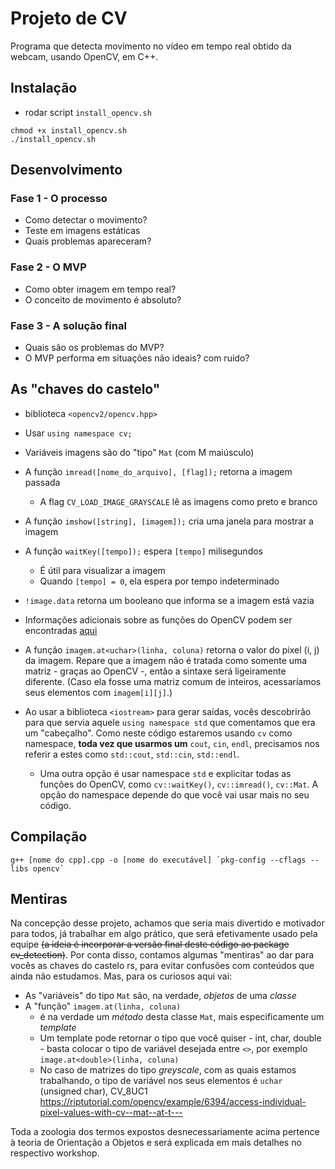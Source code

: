 # Projeto de CV
Programa que detecta movimento no vídeo em tempo real obtido da webcam, usando OpenCV, em C++.

## Instalação
* rodar script `install_opencv.sh`

```
chmod +x install_opencv.sh
./install_opencv.sh
```

## Desenvolvimento
### Fase 1 - O processo
* Como detectar o movimento?
* Teste em imagens estáticas
* Quais problemas apareceram?

### Fase 2 - O MVP
* Como obter imagem em tempo real?
* O conceito de movimento é absoluto?

### Fase 3 - A solução final
* Quais são os problemas do MVP?
* O MVP performa em situações não ideais? com ruído?

## As "chaves do castelo"
* biblioteca `<opencv2/opencv.hpp>`
* Usar  `using namespace cv;`
* Variáveis imagens são do "tipo" `Mat` (com M maiúsculo)
* A função `imread([nome_do_arquivo], [flag]);` retorna a imagem passada
    * A flag `CV_LOAD_IMAGE_GRAYSCALE` lê as imagens como preto e branco
* A função `imshow([string], [imagem]);` cria uma janela para mostrar a imagem
* A função `waitKey([tempo]);` espera `[tempo]` milisegundos
    * É útil para visualizar a imagem
    * Quando `[tempo] = 0`, ela espera por tempo indeterminado
* `!image.data` retorna um booleano que informa se a imagem está vazia
* Informações adicionais sobre as funções do OpenCV podem ser encontradas [aqui](https://docs.opencv.org/master/d0/de1/group__core.html)
* A função `imagem.at<uchar>(linha, coluna)` retorna o valor do pixel (i, j) da imagem.
    Repare que a imagem não é tratada como somente uma matriz - graças ao OpenCV -, então a sintaxe será ligeiramente diferente.
    (Caso ela fosse uma matriz comum de inteiros, acessaríamos seus 
    elementos com `imagem[i][j]`.)

* Ao usar a biblioteca `<iostream>` para gerar saídas, vocês descobrirão para que servia aquele `using namespace std` que comentamos que era um "cabeçalho". Como neste código estaremos usando `cv` como namespace, **toda vez que usarmos um** `cout`, `cin`, `endl`, precisamos nos referir a estes como `std::cout`, `std::cin`, `std::endl`.
    * Uma outra opção é usar namespace `std` e explicitar todas as funções do OpenCV, como `cv::waitKey()`, `cv::imread()`, `cv::Mat`. A opção do namespace depende do que você vai usar mais no seu código.

## Compilação
```
g++ [nome do cpp].cpp -o [nome do executável] `pkg-config --cflags --libs opencv`
```

## Mentiras
Na concepção desse projeto, achamos que seria mais divertido e motivador para todos, já trabalhar em algo prático, que será efetivamente usado pela equipe ~~(a ideia é incorporar a versão final deste código ao package cv_detection)~~. Por conta disso, contamos algumas "mentiras" ao dar para vocês as chaves do castelo rs, para evitar confusões com conteúdos que ainda não estudamos. Mas, para os curiosos aqui vai:
* As "variáveis" do tipo `Mat` são, na verdade, *objetos* de uma *classe*
* A "função" `imagem.at(linha, coluna)`
    * é na verdade um *método* desta classe `Mat`, mais especificamente um _template_
    * Um template pode retornar o tipo que você quiser - int, char, double - basta colocar o tipo de variável desejada entre `<>`, por exemplo `image.at<double>(linha, coluna)`
    * No caso de matrizes do tipo _greyscale_, com as quais estamos trabalhando, o tipo de variável nos seus elementos é `uchar` (unsigned char), CV_8UC1
    https://riptutorial.com/opencv/example/6394/access-individual-pixel-values-with-cv--mat--at-t---

Toda a zoologia dos termos expostos desnecessariamente acima pertence à teoria de Orientação a Objetos e será explicada em mais detalhes no respectivo workshop. 
